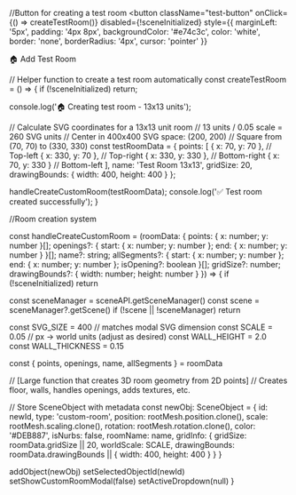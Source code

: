 //Button for creating a test room
<button 
  className="test-button"
  onClick={() => createTestRoom()}
  disabled={!sceneInitialized}
  style={{
    marginLeft: '5px',
    padding: '4px 8px',
    backgroundColor: '#e74c3c',
    color: 'white',
    border: 'none',
    borderRadius: '4px',
    cursor: 'pointer'
  }}
>
  🏠 Add Test Room
</button>

// Helper function to create a test room automatically
const createTestRoom = () => {
  if (!sceneInitialized) return;
  
  console.log('🏠 Creating test room - 13x13 units');
  
  // Calculate SVG coordinates for a 13x13 unit room
  // 13 units / 0.05 scale = 260 SVG units
  // Center in 400x400 SVG space: (200, 200)
  // Square from (70, 70) to (330, 330)
  const testRoomData = {
    points: [
      { x: 70, y: 70 },    // Top-left
      { x: 330, y: 70 },   // Top-right
      { x: 330, y: 330 },  // Bottom-right
      { x: 70, y: 330 }    // Bottom-left
    ],
    name: 'Test Room 13x13',
    gridSize: 20,
    drawingBounds: { width: 400, height: 400 }
  };
  
  handleCreateCustomRoom(testRoomData);
  console.log('✅ Test room created successfully');
}


//Room creation system

const handleCreateCustomRoom = (roomData: { points: { x: number; y: number }[]; openings?: { start: { x: number; y: number }; end: { x: number; y: number } }[]; name?: string; allSegments?: { start: { x: number; y: number }; end: { x: number; y: number }; isOpening?: boolean }[]; gridSize?: number; drawingBounds?: { width: number; height: number } }) => {
  if (!sceneInitialized) return

  const sceneManager = sceneAPI.getSceneManager()
  const scene = sceneManager?.getScene()
  if (!scene || !sceneManager) return

  const SVG_SIZE = 400 // matches modal SVG dimension
  const SCALE = 0.05 // px -> world units (adjust as desired)
  const WALL_HEIGHT = 2.0
  const WALL_THICKNESS = 0.15

  const { points, openings, name, allSegments } = roomData

  // [Large function that creates 3D room geometry from 2D points]
  // Creates floor, walls, handles openings, adds textures, etc.
  
  // Store SceneObject with metadata
  const newObj: SceneObject = {
    id: newId,
    type: 'custom-room',
    position: rootMesh.position.clone(),
    scale: rootMesh.scaling.clone(),
    rotation: rootMesh.rotation.clone(),
    color: '#DEB887',
    isNurbs: false,
    roomName: name,
    gridInfo: {
      gridSize: roomData.gridSize || 20,
      worldScale: SCALE,
      drawingBounds: roomData.drawingBounds || { width: 400, height: 400 }
    }
  }

  addObject(newObj)
  setSelectedObjectId(newId)
  setShowCustomRoomModal(false)
  setActiveDropdown(null)
}